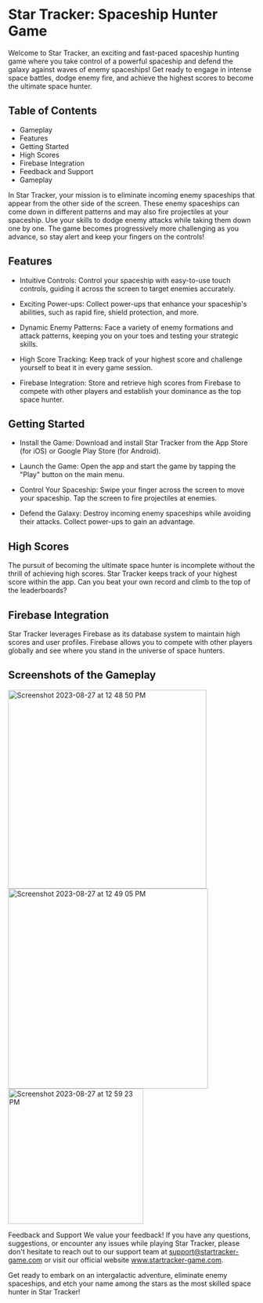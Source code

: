 # Star Tracker: Spaceship Hunter Game


Welcome to Star Tracker, an exciting and fast-paced spaceship hunting game where you take control of a powerful spaceship and defend the galaxy against waves of enemy spaceships! Get ready to engage in intense space battles, dodge enemy fire, and achieve the highest scores to become the ultimate space hunter.

## Table of Contents
- Gameplay
- Features
- Getting Started
- High Scores
- Firebase Integration
- Feedback and Support
- Gameplay
  
In Star Tracker, your mission is to eliminate incoming enemy spaceships that appear from the other side of the screen. These enemy spaceships can come down in different patterns and may also fire projectiles at your spaceship. Use your skills to dodge enemy attacks while taking them down one by one. The game becomes progressively more challenging as you advance, so stay alert and keep your fingers on the controls!

## Features
- Intuitive Controls: Control your spaceship with easy-to-use touch controls, guiding it across the screen to target enemies accurately.

- Exciting Power-ups: Collect power-ups that enhance your spaceship's abilities, such as rapid fire, shield protection, and more.

- Dynamic Enemy Patterns: Face a variety of enemy formations and attack patterns, keeping you on your toes and testing your strategic skills.

- High Score Tracking: Keep track of your highest score and challenge yourself to beat it in every game session.

- Firebase Integration: Store and retrieve high scores from Firebase to compete with other players and establish your dominance as the top space hunter.

## Getting Started
- Install the Game: Download and install Star Tracker from the App Store (for iOS) or Google Play Store (for Android).

- Launch the Game: Open the app and start the game by tapping the "Play" button on the main menu.

- Control Your Spaceship: Swipe your finger across the screen to move your spaceship. Tap the screen to fire projectiles at enemies.

- Defend the Galaxy: Destroy incoming enemy spaceships while avoiding their attacks. Collect power-ups to gain an advantage.

## High Scores
The pursuit of becoming the ultimate space hunter is incomplete without the thrill of achieving high scores. Star Tracker keeps track of your highest score within the app. Can you beat your own record and climb to the top of the leaderboards?

## Firebase Integration
Star Tracker leverages Firebase as its database system to maintain high scores and user profiles. Firebase allows you to compete with other players globally and see where you stand in the universe of space hunters.

## Screenshots of the Gameplay 
<img width="405" alt="Screenshot 2023-08-27 at 12 48 50 PM" src="https://github.com/prateek2468/StarTracker_Game/assets/69041894/cb1b4fb5-6c7e-4137-999f-207c0cc1c0bf">
<img width="408" alt="Screenshot 2023-08-27 at 12 49 05 PM" src="https://github.com/prateek2468/StarTracker_Game/assets/69041894/7b421df8-76d7-4a96-92fc-a76c1507f543">

<img width="276" alt="Screenshot 2023-08-27 at 12 59 23 PM" src="https://github.com/prateek2468/StarTracker_Game/assets/69041894/e58ddf9b-76a1-448f-ab1d-9a9a28537704">



Feedback and Support
We value your feedback! If you have any questions, suggestions, or encounter any issues while playing Star Tracker, please don't hesitate to reach out to our support team at support@startracker-game.com or visit our official website www.startracker-game.com.

Get ready to embark on an intergalactic adventure, eliminate enemy spaceships, and etch your name among the stars as the most skilled space hunter in Star Tracker!

